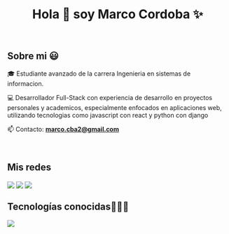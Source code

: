 <h1 align="center">Hola 👋  soy Marco Cordoba ✨ </h1> 
<p align="left">
<br>
<h2>Sobre mi 😃</h2>
<!--Intro start-->
<p align="left">
🎓 Estudiante avanzado de la carrera Ingenieria en sistemas de informacion.

💻 Desarrollador Full-Stack con experiencia de desarrollo en proyectos personales y academicos, especialmente enfocados en aplicaciones web, utilizando tecnologias como javascript con react y python con django 

📫 Contacto: **marco.cba2@gmail.com**
<!--Intro end-->
  </p>
<br>
<h2>Mis redes</h2>
<a href="https://www.linkedin.com/in/marco-cordoba-793011172/" target="blank"><img align="center" src="https://img.shields.io/badge/LinkedIn-0077B5?style=for-the-badge&logo=linkedin&logoColor=white" /></a>
<a href="https://www.instagram.com/marco_cordoba3/" target="blank"><img align="center" src="https://img.shields.io/badge/Instagram-E4405F?style=for-the-badge&logo=instagram&logoColor=white" /></a>
<a href = "https://x.com/Marco_Cordoba3" target="blank"><img align="center" src= "https://img.shields.io/badge/Twitter-1DA1F2?style=for-the-badge&logo=twitter&logoColor=white"  /></a>
  </p>

<h2 >Tecnologías conocidas👨🏻‍💻</h2>
<!--tech stack icons-->
<p align="left">
  <a href="https://skillicons.dev">
    <img src="https://skillicons.dev/icons?i=py,django,css,html,js,react,postgres,git,github,docker,vscode,bash,linux,notion&perline=12" />
  </a>
</p>
<br>


